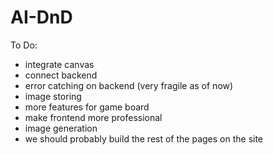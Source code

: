 # AI-DnD

To Do:
* integrate canvas
* connect backend
* error catching on backend (very fragile as of now)
* image storing
* more features for game board
* make frontend more professional
* image generation
* we should probably build the rest of the pages on the site
